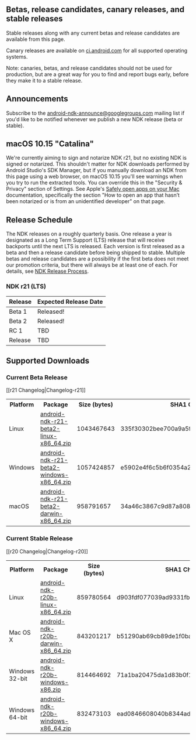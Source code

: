 ## Betas, release candidates, canary releases, and stable releases

Stable releases along with any current betas and release candidates are available from this page.

Canary releases are available on [ci.android.com](https://ci.android.com/builds/branches/aosp-master-ndk/grid?) for all supported operating systems.

Note: canaries, betas, and release candidates should not be used for production, but are a great way for you to find and report bugs early, before they make it to a stable release.

## Announcements

Subscribe to the [android-ndk-announce@googlegroups.com](https://groups.google.com/g/android-ndk-announce) mailing list if you'd like to be notified whenever we publish a new NDK release (beta or stable).

## macOS 10.15 "Catalina"

We're currently aiming to sign and notarize NDK r21, but no existing NDK is signed or notarized. This shouldn't matter for NDK downloads performed by Android Studio's SDK Manager, but if you manually download an NDK from this page using a web browser, on macOS 10.15 you'll see warnings when you try to run the extracted tools. You can override this in the "Security & Privacy" section of Settings. See Apple's [Safely open apps on your Mac](https://support.apple.com/en-us/HT202491) documentation, specifically the section "How to open an app that hasn’t been notarized or is from an unidentified developer" on that page.

## Release Schedule

The NDK releases on a roughly quarterly basis. One release a year is designated
as a Long Term Support (LTS) release that will receive backports until the next
LTS is released. Each version is first released as a beta and then a release
candidate before being shipped to stable. Multiple betas and release candidates
are a possibility if the first beta does not meet our promotion criteria, but
there will always be at least one of each. For details, see [NDK Release
Process](/android/ndk/wiki/NDK-Release-Process).

### NDK r21 (LTS)

Release | Expected Release Date
------- | ---------------------
Beta 1  | Released!
Beta 2  | Released!
RC 1    | TBD
Release | TBD

## Supported Downloads

### Current Beta Release

[[r21 Changelog|Changelog-r21]]

<table>
  <tr>
    <th>Platform</th>
    <th>Package</th>
    <th>Size (bytes)</th>
    <th>SHA1 Checksum</th>
  </tr>
  <tr>
    <td>Linux</td>
    <td><a href="https://dl.google.com/android/repository/android-ndk-r21-beta2-linux-x86_64.zip">android-ndk-r21-beta2-linux-x86_64.zip</a></td>
    <td>1043467643</td>
    <td>335f30302bee700a9a5fdfe3ae533a4963499c44</td>
  </tr>
  <tr>
    <td>Windows</td>
    <td><a href="https://dl.google.com/android/repository/android-ndk-r21-beta2-windows-x86_64.zip">android-ndk-r21-beta2-windows-x86_64.zip</a></td>
    <td>1057424857</td>
    <td>e5902e4f6c5b6f0354a2572a85f42f19c1a7b9d8</td>
  </tr>
  <tr>
    <td>macOS</td>
    <td><a href="https://dl.google.com/android/repository/android-ndk-r21-beta2-darwin-x86_64.zip">android-ndk-r21-beta2-darwin-x86_64.zip</a></td>
    <td>958791657</td>
    <td>34a46c3867c9d87a80895c0b8a098256052536d2</td>
  </tr>
</table>

### Current Stable Release

[[r20 Changelog|Changelog-r20]]

<table>
  <tr>
    <th>Platform</th>
    <th>Package</th>
    <th>Size (bytes)</th>
    <th>SHA1 Checksum</th>
  </tr>
  <tr>
    <td>Linux</td>
    <td><a href="https://dl.google.com/android/repository/android-ndk-r20b-linux-x86_64.zip">android-ndk-r20b-linux-x86_64.zip</a></td>
    <td>859780564</td>
    <td>d903fdf077039ad9331fb6c3bee78aa46d45527b</td>
  </tr>
  <tr>
    <td>Mac OS X</td>
    <td><a href="https://dl.google.com/android/repository/android-ndk-r20b-darwin-x86_64.zip">android-ndk-r20b-darwin-x86_64.zip</a></td>
    <td>843201217</td>
    <td>b51290ab69cb89de1f0ba108702277bc333b38be</td>
  </tr>
  <tr>
    <td>Windows 32-bit</td>
    <td><a href="https://dl.google.com/android/repository/android-ndk-r20b-windows-x86.zip">android-ndk-r20b-windows-x86.zip</a></td>
    <td>814464692</td>
    <td>71a1ba20475da1d83b0f1a1826813008f628d59b</td>
  </tr>
  <tr>
    <td>Windows 64-bit</td>
    <td><a href="https://dl.google.com/android/repository/android-ndk-r20b-windows-x86_64.zip">android-ndk-r20b-windows-x86_64.zip</a></td>
    <td>832473103</td>
    <td>ead0846608040b8344ad2bc9bc721b88cf13fb8d</td>
  </tr>
</table>
